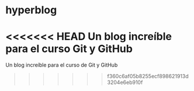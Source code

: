 # hyperblog
<<<<<<< HEAD
Un blog increíble  para el curso Git y GitHub
=======
Un blog increíble para el curso de Git y GitHub
>>>>>>> f360c6af05b8255ecf898621913d3204e6eb910f
